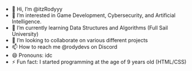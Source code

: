 - 👋 Hi, I’m @itzRodyyy
- 👀 I’m interested in Game Development, Cybersecurity, and Artificial Intelligence.
- 🌱 I’m currently learning Data Structures and Algorithms (Full Sail University)
- 💞️ I’m looking to collaborate on various different projects
- 📫 How to reach me @rodydevs on Discord
- 😄 Pronouns: idc
- ⚡ Fun fact: I started programming at the age of 9 years old (HTML/CSS)

<!---
itzRodyyy/itzRodyyy is a ✨ special ✨ repository because its `README.md` (this file) appears on your GitHub profile.
You can click the Preview link to take a look at your changes.
--->
